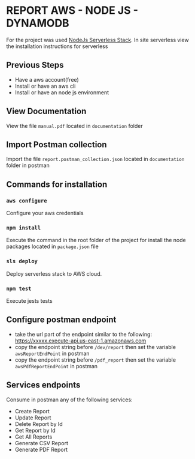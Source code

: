 # REPORT AWS - NODE JS - DYNAMODB 
For the project was used [NodeJs Serverless Stack](https://www.serverless.com/framework/docs/providers/aws/examples/hello-world/node).
In site serverless view the installation instructions for serverless
## Previous Steps
- Have a aws account(free)
- Install or have an aws cli
- Install or have an node js environment
## View Documentation 
View the file `manual.pdf` located in `documentation` folder
## Import Postman collection
Import the file `report.postman_collection.json` located in `documentation` folder in postman 
## Commands for installation
### `aws configure`
Configure your aws credentials
### `npm install`
Execute the command in the root folder of the project for install the node packages located in `package.json` file
### `sls deploy`
Deploy serverless stack to AWS cloud.
### `npm test`
Execute jests tests
## Configure postman endpoint
- take the url part of the endpoint similar to the following:
https://xxxxx.execute-api.us-east-1.amazonaws.com
- copy the endpoint string before `/dev/report` then set the variable `awsReportEndPoint` in postman 
- copy the endpoint string before  `/pdf_report` then set the variable `awsPdfReportEndPoint` in postman
## Services endpoints
Consume in postman any of the following services:
- Create Report
- Update Report
- Delete Report by Id
- Get Report by Id
- Get All Reports
- Generate CSV Report
- Generate PDF Report